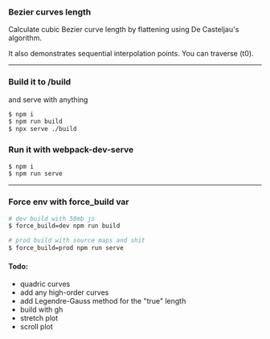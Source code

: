 ### Bezier curves length

Calculate cubic Bezier curve length by flattening using De Casteljau's algorithm.

It also demonstrates sequential interpolation points. You can traverse (t0).

---

### Build it to /build

and serve with anything

```bash
$ npm i
$ npm run build
$ npx serve ./build
```

### Run it with webpack-dev-serve

```bash
$ npm i
$ npm run serve
```

---

### Force env with force_build var

```bash
# dev build with 50mb js
$ force_build=dev npm run build

# prod build with source maps and shit
$ force_build=prod npm run serve
```

#### Todo:

- quadric curves
- add any high-order curves
- add Legendre-Gauss method for the "true" length
- build with gh
- stretch plot
- scroll plot
